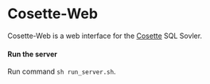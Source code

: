 # Cosette-Web

Cosette-Web is a web interface for the [Cosette](http://cosette.cs.washington.edu/) SQL Sovler.

#### Run the server 
Run command ```sh run_server.sh```.


